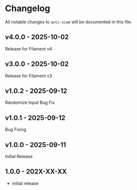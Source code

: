 # Changelog

All notable changes to `anti-scam` will be documented in this file.

## v4.0.0 - 2025-10-02

Release for Filament v4

## v3.0.0 - 2025-10-02

Release for Filament v3

## v1.0.2 - 2025-09-12

Randomize Input Bug Fix

## v1.0.1 - 2025-09-12

Bug Fixing

## v1.0.0 - 2025-09-11

Initial Release

## 1.0.0 - 202X-XX-XX

- initial release
